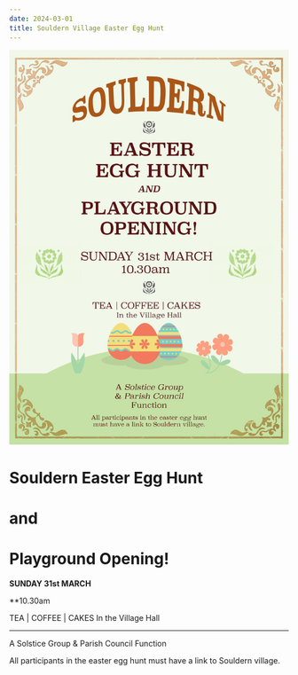 ```yaml
---
date: 2024-03-01
title: Souldern Village Easter Egg Hunt
---
```


![poster](easter-egg-2024.jpg)


# Souldern Easter Egg Hunt
# and
# Playground Opening!


**SUNDAY 31st MARCH**

**10.30am

TEA \| COFFEE \| CAKES In the Village Hall

----

A Solstice Group & Parish Council Function

All participants in the easter egg hunt must have a link to Souldern village.







